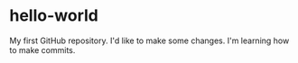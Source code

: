 # hello-world
My first GitHub repository.
I'd like to make some changes.
I'm learning how to make commits.
